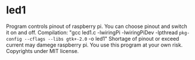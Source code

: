 # led1
Program controls pinout of raspberry pi. You can choose pinout and switch it on and off.
Compilation: "gcc led1.c -lwiringPi -lwiringPiDev -lpthread `pkg-config --cflags --libs gtk+-2.0` -o led1"
Shortage of pinout or exceed current may damege raspberry pi. You use this program at your own risk.
Copyrights under MIT license.

